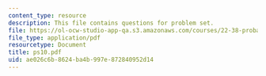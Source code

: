 ```yaml
---
content_type: resource
description: This file contains questions for problem set.
file: https://ol-ocw-studio-app-qa.s3.amazonaws.com/courses/22-38-probability-and-its-applications-to-reliability-quality-control-and-risk-assessment-fall-2005/ae026c6b8624ba4b997e872840952d14_ps10.pdf
file_type: application/pdf
resourcetype: Document
title: ps10.pdf
uid: ae026c6b-8624-ba4b-997e-872840952d14
---
```

